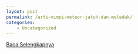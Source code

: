 ```yaml
---
layout: post
permalink: /arti-mimpi-meteor-jatuh-dan-meledak/
categories:
    - Uncategorized
---
```


[Baca Selengkapnya](/06)